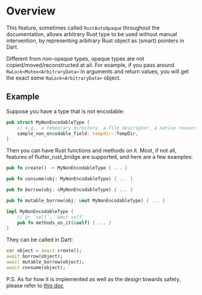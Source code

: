 # Overview

This feature, sometimes called `RustAutoOpaque` throughout the documentation,
allows arbitrary Rust type to be used without manual intervention,
by representing arbitrary Rust object as (smart) pointers in Dart.

Different from non-opaque types, opaque types are not copied/moved/reconstructed at all.
For example, if you pass around `RwLock<Mutex<ArbitraryData>` in arguments and return values,
you will get the exact *same* `RwLock<ArbitraryData>` object.

## Example

Suppose you have a type that is not encodable:

```rust
pub struct MyNonEncodableType {
    // e.g., a temporary directory, a file descriptor, a native resource, a lock, a channel, ...
    sample_non_encodable_field: tempdir::TempDir,
}
```

Then you can have Rust functions and methods on it.
Most, if not all, features of flutter_rust_bridge are supported,
and here are a few examples:

```rust
pub fn create() -> MyNonEncodableType { ... }

pub fn consume(obj: MyNonEncodableType) { ... }

pub fn borrow(obj: &MyNonEncodableType) { ... }

pub fn mutable_borrow(obj: &mut MyNonEncodableType) { ... }

impl MyNonEncodableType {
    // Or `self`, `&mut self`
    pub fn methods_on_it(&self) { ... }
}
```

They can be called in Dart:

```dart
var object = await create();
await borrow(object);
await mutable_borrow(object);
await consume(object);
```

P.S. As for how it is implemented as well as the design towards safety,
please refer to [this doc](../../../contributing/submodules/rust-opaque)
